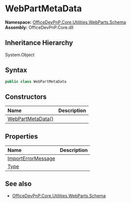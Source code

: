 # WebPartMetaData
  

**Namespace:** [OfficeDevPnP.Core.Utilities.WebParts.Schema](OfficeDevPnP.Core.Utilities.WebParts.Schema.md)  
**Assembly:** OfficeDevPnP.Core.dll  
## Inheritance Hierarchy
System.Object  


## Syntax
```C#
public class WebPartMetaData
```
## Constructors
|**Name**|**Description**|
|:-----|:-----|
| [WebPartMetaData()](OfficeDevPnP.Core.Utilities.WebParts.Schema.WebPartMetaData.ctor1.md) | 
## Properties
|**Name**|**Description**|
|:-----|:-----|
| [ImportErrorMessage](OfficeDevPnP.Core.Utilities.WebParts.Schema.WebPartMetaData.ImportErrorMessage.md) | 
| [Type](OfficeDevPnP.Core.Utilities.WebParts.Schema.WebPartMetaData.Type.md) | 
## See also
- [OfficeDevPnP.Core.Utilities.WebParts.Schema](OfficeDevPnP.Core.Utilities.WebParts.Schema.md)
